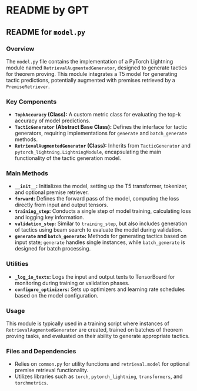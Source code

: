 # README by GPT

## README for `model.py`

### Overview
The `model.py` file contains the implementation of a PyTorch Lightning module named `RetrievalAugmentedGenerator`, designed to generate tactics for theorem proving. This module integrates a T5 model for generating tactic predictions, potentially augmented with premises retrieved by a `PremiseRetriever`.

### Key Components

- **`TopkAccuracy` (Class):** A custom metric class for evaluating the top-k accuracy of model predictions.
- **`TacticGenerator` (Abstract Base Class):** Defines the interface for tactic generators, requiring implementations for `generate` and `batch_generate` methods.
- **`RetrievalAugmentedGenerator` (Class):** Inherits from `TacticGenerator` and `pytorch_lightning.LightningModule`, encapsulating the main functionality of the tactic generation model.

### Main Methods

- **`__init__`:** Initializes the model, setting up the T5 transformer, tokenizer, and optional premise retriever.
- **`forward`:** Defines the forward pass of the model, computing the loss directly from input and output tensors.
- **`training_step`:** Conducts a single step of model training, calculating loss and logging key information.
- **`validation_step`:** Similar to `training_step`, but also includes generation of tactics using beam search to evaluate the model during validation.
- **`generate` and `batch_generate`:** Methods for generating tactics based on input state; `generate` handles single instances, while `batch_generate` is designed for batch processing.

### Utilities

- **`_log_io_texts`:** Logs the input and output texts to TensorBoard for monitoring during training or validation phases.
- **`configure_optimizers`:** Sets up optimizers and learning rate schedules based on the model configuration.

### Usage
This module is typically used in a training script where instances of `RetrievalAugmentedGenerator` are created, trained on batches of theorem proving tasks, and evaluated on their ability to generate appropriate tactics.

### Files and Dependencies
- Relies on `common.py` for utility functions and `retrieval.model` for optional premise retrieval functionality.
- Utilizes libraries such as `torch`, `pytorch_lightning`, `transformers`, and `torchmetrics`.
